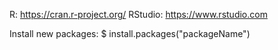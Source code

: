 R: https://cran.r-project.org/
RStudio: https://www.rstudio.com

Install new packages:
$ install.packages("packageName")